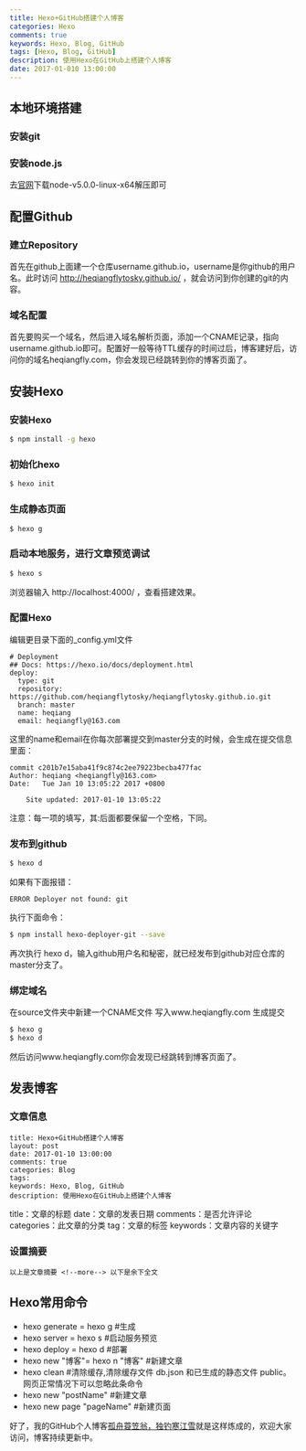 ```yaml
---
title: Hexo+GitHub搭建个人博客
categories: Hexo
comments: true
keywords: Hexo, Blog, GitHub
tags: [Hexo, Blog, GitHub]
description: 使用Hexo在GitHub上搭建个人博客
date: 2017-01-010 13:00:00
---
```

## 本地环境搭建
### 安装git
### 安装node.js
去[官网](https://nodejs.org/en/download/)下载node-v5.0.0-linux-x64解压即可

## 配置Github
### 建立Repository
首先在github上面建一个仓库username.github.io，username是你github的用户名。此时访问 http://heqiangflytosky.github.io/ ，就会访问到你创建的git的内容。
### 域名配置
首先要购买一个域名，然后进入域名解析页面，添加一个CNAME记录，指向username.github.io即可。配置好一般等待TTL缓存的时间过后，博客建好后，访问你的域名heqiangfly.com，你会发现已经跳转到你的博客页面了。

## 安装Hexo
### 安装Hexo
``` bash
$ npm install -g hexo
```
### 初始化hexo
``` bash
$ hexo init
```
### 生成静态页面
``` bash
$ hexo g
```
### 启动本地服务，进行文章预览调试
``` bash
$ hexo s
```
浏览器输入 http://localhost:4000/ ，查看搭建效果。
### 配置Hexo
编辑更目录下面的_config.yml文件
```
# Deployment
## Docs: https://hexo.io/docs/deployment.html
deploy:
  type: git
  repository: https://github.com/heqiangflytosky/heqiangflytosky.github.io.git
  branch: master
  name: heqiang
  email: heqiangfly@163.com
```
这里的name和email在你每次部署提交到master分支的时候，会生成在提交信息里面：
```
commit c201b7e15aba41f9c874c2ee79223becba477fac
Author: heqiang <heqiangfly@163.com>
Date:   Tue Jan 10 13:05:22 2017 +0800

    Site updated: 2017-01-10 13:05:22

```
注意：每一项的填写，其:后面都要保留一个空格，下同。
### 发布到github
``` bash
$ hexo d
```
如果有下面报错：
```
ERROR Deployer not found: git
```
执行下面命令：
``` bash
$ npm install hexo-deployer-git --save
```
再次执行 hexo d，输入github用户名和秘密，就已经发布到github对应仓库的master分支了。
### 绑定域名
在source文件夹中新建一个CNAME文件
写入www.heqiangfly.com
生成提交
``` bash
$ hexo g
$ hexo d
```
然后访问www.heqiangfly.com你会发现已经跳转到博客页面了。
## 发表博客
### 文章信息
```
title: Hexo+GitHub搭建个人博客
layout: post
date: 2017-01-10 13:00:00
comments: true
categories: Blog
tags: 
keywords: Hexo, Blog, GitHub
description: 使用Hexo在GitHub上搭建个人博客
```
title：文章的标题
date：文章的发表日期
comments：是否允许评论
categories：此文章的分类
tag：文章的标签
keywords：文章内容的关键字
### 设置摘要
```
以上是文章摘要 <!--more--> 以下是余下全文
```

## Hexo常用命令
- hexo generate = hexo g          #生成
- hexo server = hexo s            #启动服务预览
- hexo deploy = hexo d            #部署
- hexo new "博客"= hexo n "博客"   #新建文章
- hexo clean                      #清除缓存,清除缓存文件 db.json 和已生成的静态文件 public。 网页正常情况下可以忽略此条命令
- hexo new "postName"             #新建文章
- hexo new page "pageName"        #新建页面

好了，我的GitHub个人博客[孤舟蓑笠翁，独钓寒江雪](www.heqiangfly.com)就是这样炼成的，欢迎大家访问，博客持续更新中。














